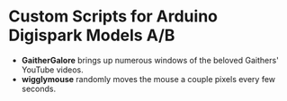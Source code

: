 # Custom Scripts for Arduino Digispark Models A/B

* **GaitherGalore** brings up numerous windows of the beloved Gaithers' YouTube videos.
* **wigglymouse** randomly moves the mouse a couple pixels every few seconds.

